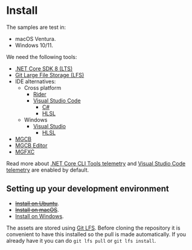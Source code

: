 # Install

The samples are test in:

* macOS Ventura.
* Windows 10/11.

We need the following tools:

* [.NET Core SDK 8 (LTS)](https://learn.microsoft.com/dotnet/core/install/windows)
* [Git Large File Storage (LFS)](https://git-lfs.com/)
* IDE alternatives:
  * Cross platform
    * [Rider](https://www.jetbrains.com/rider)
    * [Visual Studio Code](https://code.visualstudio.com)
      * [C#](https://marketplace.visualstudio.com/items?itemName=ms-dotnettools.csharp)
      * [HLSL](https://marketplace.visualstudio.com/items?itemName=TimGJones.hlsltools)
  * Windows
    * [Visual Studio](https://visualstudio.microsoft.com/es/vs)
      * [HLSL](https://marketplace.visualstudio.com/items?itemName=TimGJones.HLSLToolsforVisualStudio)
* [MGCB](https://docs.monogame.net/articles/getting_started/tools/mgcb.html)
* [MGCB Editor](https://docs.monogame.net/articles/getting_started/tools/mgcb_editor.html)
* [MGFXC](https://docs.monogame.net/articles/getting_started/tools/mgfxc.html)

Read more about [.NET Core CLI Tools telemetry](https://aka.ms/dotnet-cli-telemetry) and [Visual Studio Code telemetry](https://code.visualstudio.com/docs/editor/telemetry) are enabled by default.

## Setting up your development environment

* [~~Install on Ubuntu~~](install-ubuntu.md).
* [~~Install on macOS~~](install-mac.md).
* [Install on Windows](install-windows.md).

The assets are stored using [Git LFS](https://git-lfs.com/). Before cloning the repository it is convenient to have this installed so the pull is made automatically. If you already have it you can do `git lfs pull` or `git lfs install`.
